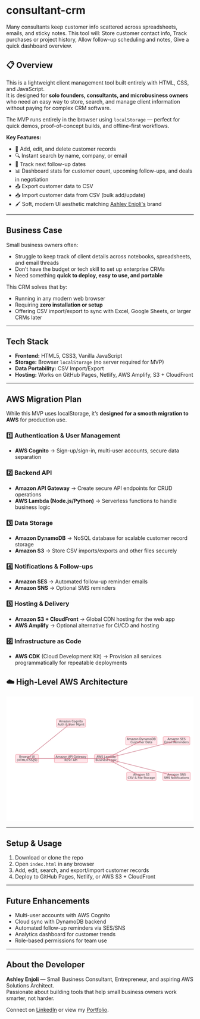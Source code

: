 # consultant-crm
Many consultants keep customer info scattered across spreadsheets, emails, and sticky notes. This tool will:  Store customer contact info, Track purchases or project history, Allow follow-up scheduling and notes, Give a quick dashboard overview.

## 📋 Overview
This is a lightweight client management tool built entirely with HTML, CSS, and JavaScript.  
It is designed for **solo founders, consultants, and microbusiness owners** who need an easy way to store, search, and manage client information without paying for complex CRM software.

The MVP runs entirely in the browser using `localStorage` — perfect for quick demos, proof-of-concept builds, and offline-first workflows.  

**Key Features:**
- 📇 Add, edit, and delete customer records
- 🔍 Instant search by name, company, or email
- 📅 Track next follow-up dates
- 📊 Dashboard stats for customer count, upcoming follow-ups, and deals in negotiation
- 📤 Export customer data to CSV
- 📥 Import customer data from CSV (bulk add/update)
- 🖌 Soft, modern UI aesthetic matching [Ashley Enjoli's](https://linkedin.com/in/ashley-enjoli) brand

---

## Business Case
Small business owners often:
- Struggle to keep track of client details across notebooks, spreadsheets, and email threads
- Don’t have the budget or tech skill to set up enterprise CRMs
- Need something **quick to deploy, easy to use, and portable**

This CRM solves that by:
- Running in any modern web browser
- Requiring **zero installation or setup**
- Offering CSV import/export to sync with Excel, Google Sheets, or larger CRMs later

---

## Tech Stack
- **Frontend:** HTML5, CSS3, Vanilla JavaScript
- **Storage:** Browser `localStorage` (no server required for MVP)
- **Data Portability:** CSV Import/Export
- **Hosting:** Works on GitHub Pages, Netlify, AWS Amplify, S3 + CloudFront

---

## AWS Migration Plan
While this MVP uses localStorage, it’s **designed for a smooth migration to AWS** for production use.

### 1️⃣ Authentication & User Management
- **AWS Cognito** → Sign-up/sign-in, multi-user accounts, secure data separation

### 2️⃣ Backend API
- **Amazon API Gateway** → Create secure API endpoints for CRUD operations
- **AWS Lambda (Node.js/Python)** → Serverless functions to handle business logic

### 3️⃣ Data Storage
- **Amazon DynamoDB** → NoSQL database for scalable customer record storage
- **Amazon S3** → Store CSV imports/exports and other files securely

### 4️⃣ Notifications & Follow-ups
- **Amazon SES** → Automated follow-up reminder emails
- **Amazon SNS** → Optional SMS reminders

### 5️⃣ Hosting & Delivery
- **Amazon S3 + CloudFront** → Global CDN hosting for the web app
- **AWS Amplify** → Optional alternative for CI/CD and hosting

### 6️⃣ Infrastructure as Code
- **AWS CDK** (Cloud Development Kit) → Provision all services programmatically for repeatable deployments

## ☁️ High-Level AWS Architecture
![AWS Migration Diagram](aws_crm_migration_diagram_soft.png)

---

## Setup & Usage
1. Download or clone the repo
2. Open `index.html` in any browser
3. Add, edit, search, and export/import customer records
4. Deploy to GitHub Pages, Netlify, or AWS S3 + CloudFront

---

## Future Enhancements
- Multi-user accounts with AWS Cognito
- Cloud sync with DynamoDB backend
- Automated follow-up reminders via SES/SNS
- Analytics dashboard for customer trends
- Role-based permissions for team use

---

## About the Developer
**Ashley Enjoli** — Small Business Consultant, Entrepreneur, and aspiring AWS Solutions Architect.  
Passionate about building tools that help small business owners work smarter, not harder.  

Connect on [LinkedIn](https://linkedin.com/in/ashley-enjoli) or view my [Portfolio](https://ashleyenjoli.com).

